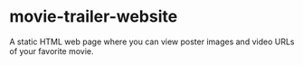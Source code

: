 # movie-trailer-website
A static HTML web page where you can view poster images and video URLs of your favorite movie.
